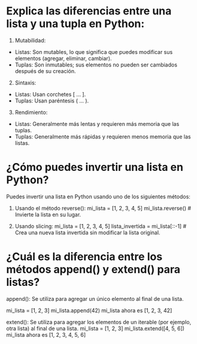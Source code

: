 # Explica las diferencias entre una lista y una tupla en Python:
 1. Mutabilidad:
 - Listas: Son mutables, lo que significa que puedes modificar sus elementos (agregar, eliminar, cambiar).
 - Tuplas: Son inmutables; sus elementos no pueden ser cambiados después de su creación.

 2. Sintaxis:
 - Listas: Usan corchetes [ ... ].
 - Tuplas: Usan paréntesis ( ... ).

 3. Rendimiento:
 - Listas: Generalmente más lentas y requieren más memoria que las tuplas.
 - Tuplas: Generalmente más rápidas y requieren menos memoria que las listas.


# ¿Cómo puedes invertir una lista en Python?

Puedes invertir una lista en Python usando uno de los siguientes métodos:
1. Usando el método reverse():
mi_lista = [1, 2, 3, 4, 5]
mi_lista.reverse()  # Invierte la lista en su lugar.

2. Usando slicing:
mi_lista = [1, 2, 3, 4, 5]
lista_invertida = mi_lista[::-1]  # Crea una nueva lista invertida sin modificar la lista original.



# ¿Cuál es la diferencia entre los métodos append() y extend() para listas?

append(): Se utiliza para agregar un único elemento al final de una lista.

mi_lista = [1, 2, 3]
mi_lista.append(42)
mi_lista ahora es [1, 2, 3, 42]

extend(): Se utiliza para agregar los elementos de un iterable (por ejemplo, otra lista) al final de una lista.
mi_lista = [1, 2, 3]
mi_lista.extend([4, 5, 6])
mi_lista ahora es [1, 2, 3, 4, 5, 6]